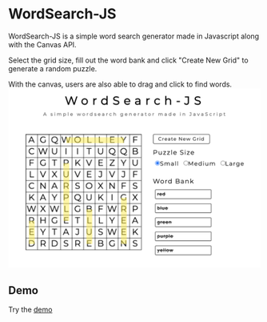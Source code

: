 # WordSearch-JS

WordSearch-JS is a simple word search generator made in Javascript along with the Canvas API.

Select the grid size, fill out the word bank and click "Create New Grid" to generate a random puzzle.

With the canvas, users are also able to drag and click to find words.
![](./img/ws1.png)
## Demo
Try the [demo](https://dkihe.github.io/wordsearch-js/) 
